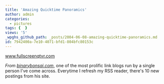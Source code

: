 ```yaml
---
title: 'Amazing Quicktime Panoramics'
author: admin
categories:
  - pictures
tags: {  }
views: '5'
_wpghs_github_path: _posts/2004-06-08-amazing-quicktime-panoramics.md
id: 7942400a-7e10-4071-bfd1-804bfc80153c
---
```

<p><a href="http://www.fullscreenqtvr.com/04extreme01_10.html">www.fullscreenqtvr.com</a></p>
<p><i>From <a href="http://binarybonsai.com">binarybonsai.com</a></i>, one of the most prolific link blogs run by a single person I've come across.  Everytime I refresh my RSS reader, there's 10 new postings from his site.</p>
